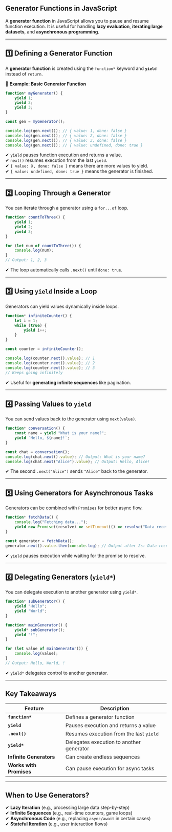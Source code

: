 ## **Generator Functions in JavaScript**  

A **generator function** in JavaScript allows you to pause and resume function execution. It is useful for handling **lazy evaluation**, **iterating large datasets**, and **asynchronous programming**.  

---

## **1️⃣ Defining a Generator Function**
A **generator function** is created using the `function*` keyword and **`yield`** instead of `return`.

🔹 **Example: Basic Generator Function**  
```js
function* myGenerator() {
    yield 1;
    yield 2;
    yield 3;
}

const gen = myGenerator(); 

console.log(gen.next()); // { value: 1, done: false }
console.log(gen.next()); // { value: 2, done: false }
console.log(gen.next()); // { value: 3, done: false }
console.log(gen.next()); // { value: undefined, done: true }
```
✔ `yield` pauses function execution and returns a value.  
✔ `next()` resumes execution from the last `yield`.  
✔ `{ value: X, done: false }` means there are more values to yield.  
✔ `{ value: undefined, done: true }` means the generator is finished.  

---

## **2️⃣ Looping Through a Generator**
You can iterate through a generator using a `for...of` loop.

```js
function* countToThree() {
    yield 1;
    yield 2;
    yield 3;
}

for (let num of countToThree()) {
    console.log(num);
}
// Output: 1, 2, 3
```
✔ The loop automatically calls `.next()` until `done: true`.  

---

## **3️⃣ Using `yield` Inside a Loop**
Generators can yield values dynamically inside loops.

```js
function* infiniteCounter() {
    let i = 1;
    while (true) {
        yield i++;
    }
}

const counter = infiniteCounter();

console.log(counter.next().value); // 1
console.log(counter.next().value); // 2
console.log(counter.next().value); // 3
// Keeps going infinitely
```
✔ Useful for **generating infinite sequences** like pagination.  

---

## **4️⃣ Passing Values to `yield`**
You can send values back to the generator using `next(value)`.

```js
function* conversation() {
    const name = yield "What is your name?";
    yield `Hello, ${name}!`;
}

const chat = conversation();
console.log(chat.next().value); // Output: What is your name?
console.log(chat.next("Alice").value); // Output: Hello, Alice!
```
✔ The second `.next("Alice")` sends `"Alice"` back to the generator.  

---

## **5️⃣ Using Generators for Asynchronous Tasks**
Generators can be combined with `Promises` for better async flow.

```js
function* fetchData() {
    console.log("Fetching data...");
    yield new Promise((resolve) => setTimeout(() => resolve("Data received"), 2000));
}

const generator = fetchData();
generator.next().value.then(console.log); // Output after 2s: Data received
```
✔ `yield` pauses execution while waiting for the promise to resolve.  

---

## **6️⃣ Delegating Generators (`yield*`)**
You can delegate execution to another generator using `yield*`.

```js
function* subGenerator() {
    yield "Hello";
    yield "World";
}

function* mainGenerator() {
    yield* subGenerator();
    yield "!";
}

for (let value of mainGenerator()) {
    console.log(value);
}
// Output: Hello, World, !
```
✔ `yield*` delegates control to another generator.  

---

## **Key Takeaways**
| Feature | Description |
|---------|-------------|
| **`function*`** | Defines a generator function |
| **`yield`** | Pauses execution and returns a value |
| **`.next()`** | Resumes execution from the last `yield` |
| **`yield*`** | Delegates execution to another generator |
| **Infinite Generators** | Can create endless sequences |
| **Works with Promises** | Can pause execution for async tasks |

---

## **When to Use Generators?**
✔ **Lazy Iteration** (e.g., processing large data step-by-step)  
✔ **Infinite Sequences** (e.g., real-time counters, game loops)  
✔ **Asynchronous Code** (e.g., replacing `async/await` in certain cases)  
✔ **Stateful Iteration** (e.g., user interaction flows)  